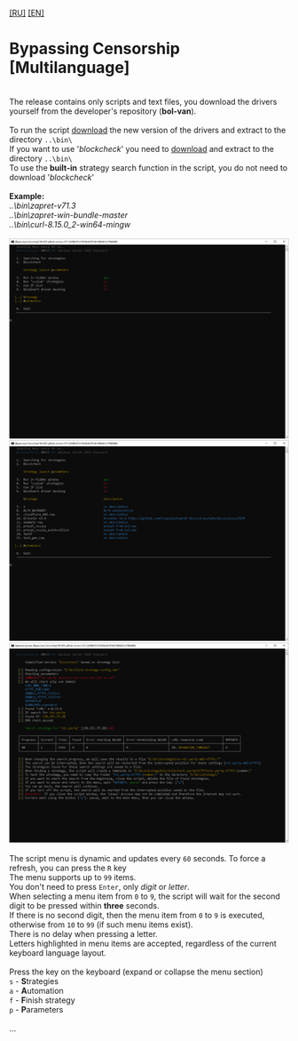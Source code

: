 <a href="/docs/README.md" title="RU">[RU]</a> <a href="/docs/README.en.md" title="EN">[EN]</a>
# Bypassing Censorship [Multilanguage]
<br>
The release contains only scripts and text files, you download the drivers yourself from the developer's repository (<b>bol-van</b>).
<br>
<br>
To run the script <a href="https://github.com/bol-van/zapret/releases" title="https://github.com/bol-van/zapret/releases">download</a> the new version of the drivers and extract to the directory <code>..\bin\</code>
<br>
If you want to use '<i>blockcheck</i>' you need to <a href="https://github.com/bol-van/zapret-win-bundle/archive/refs/heads/master.zip" title="https://github.com/bol-van/zapret-win-bundle/archive/refs/heads/master.zip">download</a> and extract to the directory <code>..\bin\</code>
<br>
To use the <b>built-in</b> strategy search function in the script, you do not need to download '<i>blockcheck</i>'
<br>
<br>
<b>Example:</b>
<br>
<i>..\bin\zapret-v71.3</i>
<br>
<i>..\bin\zapret-win-bundle-master</i>
<br>
<i>..\bin\curl-8.15.0_2-win64-mingw</i>
<br>
<br>
<img src="https://github.com/alexvruden/my/blob/main/docs/01e.png" />
<br>
<img src="https://github.com/alexvruden/my/blob/main/docs/02e.png" />
<br>
<img src="https://github.com/alexvruden/my/blob/main/docs/03e.png" />
<br>
<br>
The script menu is dynamic and updates every <code>60</code> seconds. To force a refresh, you can press the <code>R</code> key
<br>
The menu supports up to <code>99</code> items.
<br>
You don't need to press <code>Enter</code>, only <i>digit</i> or <i>letter</i>.
<br>
When selecting a menu item from <code>0</code> to <code>9</code>, the script will wait for the second digit to be pressed within <b>three</b> seconds.
<br>
If there is no second digit, then the menu item from <code>0</code> to <code>9</code> is executed, otherwise from <code>10</code> to <code>99</code> (if such menu items exist).
<br>
There is no delay when pressing a letter.
<br>
Letters highlighted in menu items are accepted, regardless of the current keyboard language layout.
<br>
<br>
Press the key on the keyboard (expand or collapse the menu section)
<br>
<code>s</code> - <b>S</b>trategies
<br>
<code>a</code> - <b>A</b>utomation
<br>
<code>f</code> - <b>F</b>inish strategy
<br>
<code>p</code> - <b>P</b>arameters
<br>
<br>
...